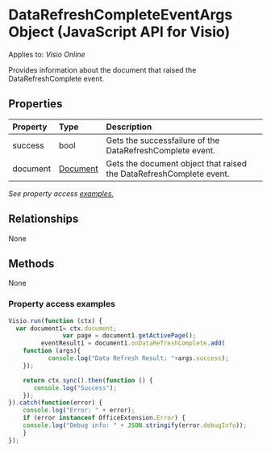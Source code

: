 # DataRefreshCompleteEventArgs Object (JavaScript API for Visio)

Applies to: _Visio Online_

Provides information about the document that raised the DataRefreshComplete event.

## Properties

| Property	   | Type	|Description
|:---------------|:--------|:----------|
|success|bool|Gets the successfailure of the DataRefreshComplete event.|
|document|[Document](document.md)|Gets the document object that raised the DataRefreshComplete event.|

_See property access [examples.](#property-access-examples)_

## Relationships
None

## Methods
None

### Property access examples
```js
Visio.run(function (ctx) { 
  var document1= ctx.document;
               var page = document1.getActivePage();
	     eventResult1 = document1.onDataRefreshComplete.add(
	function (args){
	       console.log("Data Refresh Result: "+args.success);
	});

	return ctx.sync().then(function () {
	   console.log("Success");
	});
}).catch(function(error) {
	console.log("Error: " + error);
	if (error instanceof OfficeExtension.Error) {
	console.log("Debug info: " + JSON.stringify(error.debugInfo));
	}
});
```
